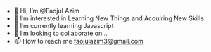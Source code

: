 - 👋 Hi, I’m @Faojul Azim
- 👀 I’m interested in Learning New Things and Acquiring New Skills
- 🌱 I’m currently learning Javascript
- 💞️ I’m looking to collaborate on...
- 📫 How to reach me faojulazim3@gmail.com

<!---
AzimF2/AzimF2 is a ✨ special ✨ repository because its `README.md` (this file) appears on your GitHub profile.
You can click the Preview link to take a look at your changes.
--->
